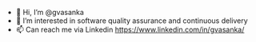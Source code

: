 - 👋 Hi, I’m @gvasanka
- 👀 I’m interested in software quality assurance and continuous delivery
- 📫 Can reach me via Linkedin https://www.linkedin.com/in/gvasanka/

<!---
gvasanka/gvasanka is a ✨ special ✨ repository because its `README.md` (this file) appears on your GitHub profile.
You can click the Preview link to take a look at your changes.
--->
